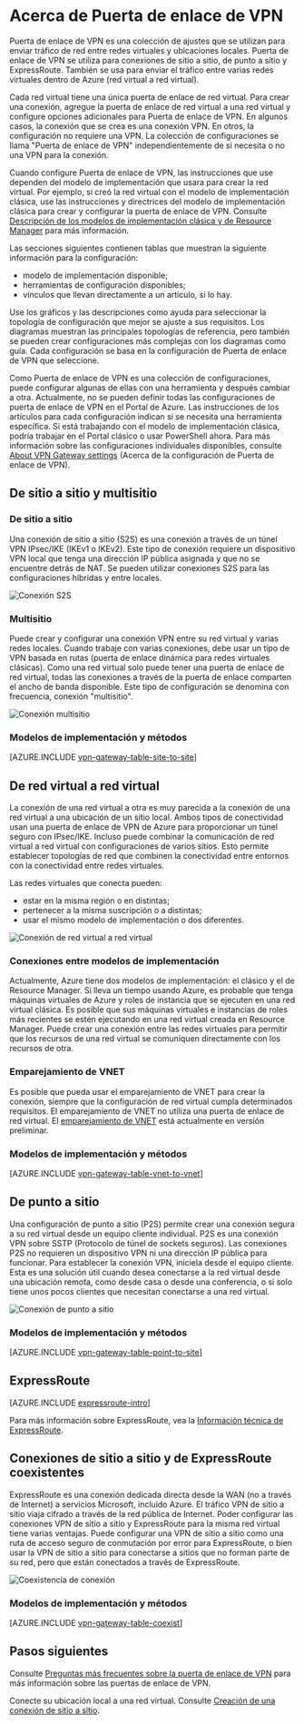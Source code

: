 <properties 
   pageTitle="Acerca de Puerta de enlace de VPN | Microsoft Azure"
   description="Obtenga información acerca de las conexiones de Puerta de enlace de VPN para redes virtuales de Azure."
   services="vpn-gateway"
   documentationCenter="na"
   authors="cherylmc"
   manager="carmonm"
   editor=""
   tags="azure-resource-manager,azure-service-management"/>
<tags 
   ms.service="vpn-gateway"
   ms.devlang="na"
   ms.topic="get-started-article"
   ms.tgt_pltfrm="na"
   ms.workload="infrastructure-services"
   ms.date="08/22/2016"
   ms.author="cherylmc" />

# Acerca de Puerta de enlace de VPN


Puerta de enlace de VPN es una colección de ajustes que se utilizan para enviar tráfico de red entre redes virtuales y ubicaciones locales. Puerta de enlace de VPN se utiliza para conexiones de sitio a sitio, de punto a sitio y ExpressRoute. También se usa para enviar el tráfico entre varias redes virtuales dentro de Azure (red virtual a red virtual).

Cada red virtual tiene una única puerta de enlace de red virtual. Para crear una conexión, agregue la puerta de enlace de red virtual a una red virtual y configure opciones adicionales para Puerta de enlace de VPN. En algunos casos, la conexión que se crea es una conexión VPN. En otros, la configuración no requiere una VPN. La colección de configuraciones se llama "Puerta de enlace de VPN" independientemente de si necesita o no una VPN para la conexión.

Cuando configure Puerta de enlace de VPN, las instrucciones que use dependen del modelo de implementación que usara para crear la red virtual. Por ejemplo, si creó la red virtual con el modelo de implementación clásica, use las instrucciones y directrices del modelo de implementación clásica para crear y configurar la puerta de enlace de VPN. Consulte [Descripción de los modelos de implementación clásica y de Resource Manager](../resource-manager-deployment-model.md) para más información.

Las secciones siguientes contienen tablas que muestran la siguiente información para la configuración:

- modelo de implementación disponible;
- herramientas de configuración disponibles;
- vínculos que llevan directamente a un artículo, si lo hay.


Use los gráficos y las descripciones como ayuda para seleccionar la topología de configuración que mejor se ajuste a sus requisitos. Los diagramas muestran las principales topologías de referencia, pero también se pueden crear configuraciones más complejas con los diagramas como guía. Cada configuración se basa en la configuración de Puerta de enlace de VPN que seleccione.

Como Puerta de enlace de VPN es una colección de configuraciones, puede configurar algunas de ellas con una herramienta y después cambiar a otra. Actualmente, no se pueden definir todas las configuraciones de puerta de enlace de VPN en el Portal de Azure. Las instrucciones de los artículos para cada configuración indican si se necesita una herramienta específica. Si está trabajando con el modelo de implementación clásica, podría trabajar en el Portal clásico o usar PowerShell ahora. Para más información sobre las configuraciones individuales disponibles, consulte [About VPN Gateway settings](vpn-gateway-about-vpn-gateway-settings.md) (Acerca de la configuración de Puerta de enlace de VPN).


## De sitio a sitio y multisitio

### De sitio a sitio

Una conexión de sitio a sitio (S2S) es una conexión a través de un túnel VPN IPsec/IKE (IKEv1 o IKEv2). Este tipo de conexión requiere un dispositivo VPN local que tenga una dirección IP pública asignada y que no se encuentre detrás de NAT. Se pueden utilizar conexiones S2S para las configuraciones híbridas y entre locales.

![Conexión S2S](./media/vpn-gateway-about-vpngateways/demos2s.png "De sitio a sitio")


### Multisitio

Puede crear y configurar una conexión VPN entre su red virtual y varias redes locales. Cuando trabaje con varias conexiones, debe usar un tipo de VPN basada en rutas (puerta de enlace dinámica para redes virtuales clásicas). Como una red virtual solo puede tener una puerta de enlace de red virtual, todas las conexiones a través de la puerta de enlace comparten el ancho de banda disponible. Este tipo de configuración se denomina con frecuencia, conexión "multisitio".
 

![Conexión multisitio](./media/vpn-gateway-about-vpngateways/demomulti.png "Multisitio")

### Modelos de implementación y métodos

[AZURE.INCLUDE [vpn-gateway-table-site-to-site](../../includes/vpn-gateway-table-site-to-site-include.md)]

## De red virtual a red virtual

La conexión de una red virtual a otra es muy parecida a la conexión de una red virtual a una ubicación de un sitio local. Ambos tipos de conectividad usan una puerta de enlace de VPN de Azure para proporcionar un túnel seguro con IPsec/IKE. Incluso puede combinar la comunicación de red virtual a red virtual con configuraciones de varios sitios. Esto permite establecer topologías de red que combinen la conectividad entre entornos con la conectividad entre redes virtuales.

Las redes virtuales que conecta pueden:

- estar en la misma región o en distintas;
- pertenecer a la misma suscripción o a distintas;
- usar el mismo modelo de implementación o dos diferentes.



![Conexión de red virtual a red virtual](./media/vpn-gateway-about-vpngateways/demov2v.png "De red virtual a red virtual")



### Conexiones entre modelos de implementación

Actualmente, Azure tiene dos modelos de implementación: el clásico y el de Resource Manager. Si lleva un tiempo usando Azure, es probable que tenga máquinas virtuales de Azure y roles de instancia que se ejecuten en una red virtual clásica. Es posible que sus máquinas virtuales e instancias de roles más recientes se estén ejecutando en una red virtual creada en Resource Manager. Puede crear una conexión entre las redes virtuales para permitir que los recursos de una red virtual se comuniquen directamente con los recursos de otra.

### Emparejamiento de VNET

Es posible que pueda usar el emparejamiento de VNET para crear la conexión, siempre que la configuración de red virtual cumpla determinados requisitos. El emparejamiento de VNET no utiliza una puerta de enlace de red virtual. El [emparejamiento de VNET](../virtual-network/virtual-network-peering-overview.md) está actualmente en versión preliminar.


### Modelos de implementación y métodos

[AZURE.INCLUDE [vpn-gateway-table-vnet-to-vnet](../../includes/vpn-gateway-table-vnet-to-vnet-include.md)]


## De punto a sitio

Una configuración de punto a sitio (P2S) permite crear una conexión segura a su red virtual desde un equipo cliente individual. P2S es una conexión VPN sobre SSTP (Protocolo de túnel de sockets seguros). Las conexiones P2S no requieren un dispositivo VPN ni una dirección IP pública para funcionar. Para establecer la conexión VPN, iníciela desde el equipo cliente. Esta es una solución útil cuando desea conectarse a la red virtual desde una ubicación remota, como desde casa o desde una conferencia, o si solo tiene unos pocos clientes que necesitan conectarse a una red virtual.


![Conexión de punto a sitio](./media/vpn-gateway-about-vpngateways/demop2s.png "De punto a sitio")

### Modelos de implementación y métodos

[AZURE.INCLUDE [vpn-gateway-table-point-to-site](../../includes/vpn-gateway-table-point-to-site-include.md)]


## ExpressRoute

[AZURE.INCLUDE [expressroute-intro](../../includes/expressroute-intro-include.md)]

Para más información sobre ExpressRoute, vea la [Información técnica de ExpressRoute](../expressroute/expressroute-introduction.md).


## Conexiones de sitio a sitio y de ExpressRoute coexistentes

ExpressRoute es una conexión dedicada directa desde la WAN (no a través de Internet) a servicios Microsoft, incluido Azure. El tráfico VPN de sitio a sitio viaja cifrado a través de la red pública de Internet. Poder configurar las conexiones VPN de sitio a sitio y ExpressRoute para la misma red virtual tiene varias ventajas. Puede configurar una VPN de sitio a sitio como una ruta de acceso seguro de conmutación por error para ExpressRoute, o bien usar la VPN de sitio a sitio para conectarse a sitios que no forman parte de su red, pero que están conectados a través de ExpressRoute.


![Coexistencia de conexión](./media/vpn-gateway-about-vpngateways/demoer.png "expressroute-site2site")


### Modelos de implementación y métodos

[AZURE.INCLUDE [vpn-gateway-table-coexist](../../includes/vpn-gateway-table-coexist-include.md)]


## Pasos siguientes

Consulte [Preguntas más frecuentes sobre la puerta de enlace de VPN](vpn-gateway-vpn-faq.md) para más información sobre las puertas de enlace de VPN.

Conecte su ubicación local a una red virtual. Consulte [Creación de una conexión de sitio a sitio](vpn-gateway-howto-site-to-site-resource-manager-portal.md).





 

<!---HONumber=AcomDC_0824_2016-->
